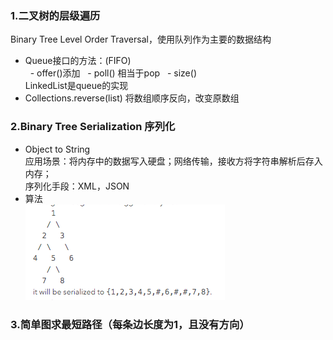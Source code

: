 ### 1.二叉树的层级遍历
Binary Tree Level Order Traversal，使用队列作为主要的数据结构
- Queue接口的方法：(FIFO) <br>
    - offer()添加
    - poll() 相当于pop
    - size() <br>
LinkedList是queue的实现
- Collections.reverse(list) 将数组顺序反向，改变原数组
### 2.Binary Tree Serialization 序列化
- Object to String <br>
应用场景：将内存中的数据写入硬盘；网络传输，接收方将字符串解析后存入内存；<br>
序列化手段：XML，JSON
- 算法 <br>
![image](https://github.com/Yanssie/CodePractice/blob/master/image/serial.png)
### 3.简单图求最短路径（每条边长度为1，且没有方向）
